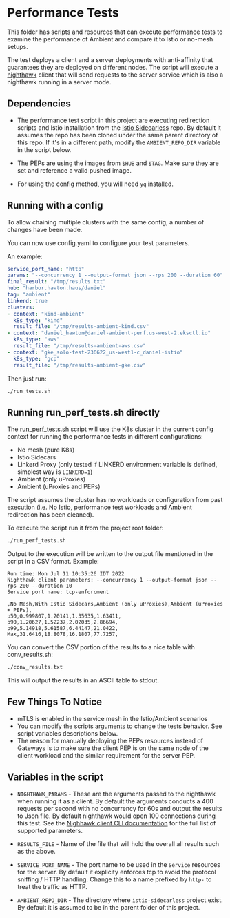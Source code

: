 # Performance Tests

This folder has scripts and resources that can execute performance tests to examine the performance of Ambient and compare it to Istio or no-mesh setups.

The test deploys a client and a server deployments with anti-affinity that guarantees they are deployed on different nodes.
The script will execute a [nighthawk](https://github.com/envoyproxy/nighthawk) client that will send requests to the server service which is also a nighthawk running in a server mode.

## Dependencies

* The performance test script in this project are executing redirection scripts and Istio installation from the [Istio Sidecarless](https://github.com/solo-io/istio-sidecarless) repo.
By default it assumes the repo has been cloned under the same parent directory of this repo. If it's in a different path, modify the `AMBIENT_REPO_DIR` variable in the script below.

* The PEPs are using the images from `$HUB` and `$TAG`. Make sure they are set and reference a valid pushed image.

* For using the config method, you will need `yq` installed.

## Running with a config

To allow chaining multiple clusters with the same config, a number of changes have been made.

You can now use config.yaml to configure your test parameters.

An example:

```yaml
service_port_name: "http"
params: "--concurrency 1 --output-format json --rps 200 --duration 60"
final_result: "/tmp/results.txt"
hub: "harbor.hawton.haus/daniel"
tag: "ambient"
linkerd: true
clusters:
- context: "kind-ambient"
  k8s_type: "kind"
  result_file: "/tmp/results-ambient-kind.csv"
- context: "daniel_hawton@daniel-ambient-perf.us-west-2.eksctl.io"
  k8s_type: "aws"
  result_file: "/tmp/results-ambient-aws.csv"
- context: "gke_solo-test-236622_us-west1-c_daniel-istio"
  k8s_type: "gcp"
  result_file: "/tmp/results-ambient-gke.csv"
```

Then just run:

```sh
./run_tests.sh
```

## Running run_perf_tests.sh directly

The [run_perf_tests.sh](run_perf_tests.sh) script will use the K8s cluster in the current config context for running the performance tests in different configurations:
* No mesh (pure K8s)
* Istio Sidecars
* Linkerd Proxy (only tested if LINKERD environment variable is defined, simplest way is `LINKERD=1`)
* Ambient (only uProxies)
* Ambient (uProxies and PEPs)

The script assumes the cluster has no workloads or configuration from past execution (i.e. No Istio, performance test workloads and Ambient redirection has been cleaned).

To execute the script run it from the project root folder:
```sh
./run_perf_tests.sh
```

Output to the execution will be written to the output file mentioned in the script in a CSV format. Example:

```csv
Run time: Mon Jul 11 10:35:26 IDT 2022
Nighthawk client parameters: --concurrency 1 --output-format json --rps 200 --duration 10
Service port name: tcp-enforcment

,No Mesh,With Istio Sidecars,Ambient (only uProxies),Ambient (uProxies + PEPs),
p50,0.999807,1.20141,1.35635,1.63411,
p90,1.20627,1.52237,2.02035,2.86694,
p99,5.14918,5.61587,6.44147,21.0422,
Max,31.6416,18.8078,16.1807,77.7257,
```

You can convert the CSV portion of the results to a nice table with conv_results.sh:

```sh
./conv_results.txt
```

This will output the results in an ASCII table to stdout.

## Few Things To Notice
* mTLS is enabled in the service mesh in the Istio/Ambient scenarios
* You can modify the scripts arguments to change the tests behavior. See script variables descriptions below.
* The reason for manually deploying the PEPs resources instead of Gateways is to make sure the client PEP is on the same node of the client workload and the similar requirement for the server PEP.

## Variables in the script

* `NIGHTHAWK_PARAMS` - These are the arguments passed to the nighthawk when running it as a client. By default the arguments conducts a 400 requests per second with no concurrency for 60s and output the results to Json file. By default nighthawk would open 100 connections during this test. See the [Nighhawk client CLI documentation](https://github.com/envoyproxy/nighthawk#using-the-nighthawk-client-cli) for the full list of supported parameters.

* `RESULTS_FILE` - Name of the file that will hold the overall all results such as the above.

* `SERVICE_PORT_NAME` - The port name to be used in the `Service` resources for the server. By default it explicity enforces tcp to avoid the protocol sniffing / HTTP handling. Change this to a name prefixed by `http-` to treat the traffic as HTTP.

* `AMBIENT_REPO_DIR` - The directory where `istio-sidecarless` project exist. By default it is assumed to be in the parent folder of this project.
